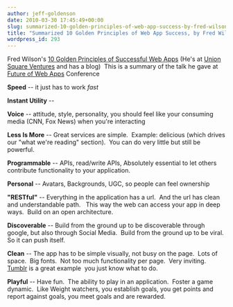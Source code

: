 ```yaml
---
author: jeff-goldenson
date: 2010-03-30 17:45:49+00:00
slug: summarized-10-golden-principles-of-web-app-success-by-fred-wilsons
title: "Summarized 10 Golden Principles of Web App Success, by Fred Wilson's"
wordpress_id: 293
---
```


Fred Wilson's [10 Golden Principles of Successful Web Apps](http://carsonified.com/blog/business/fred-wilsons-10-golden-principles-of-successful-web-apps/)
(He's at [Union Square Ventures](http://www.unionsquareventures.com/index.php) and has a blog)  This is a summary of the talk he gave at [Future of Web Apps](http://futureofwebapps.com/) Conference

**Speed** -- it just has to work _fast_

**Instant Utility** --

**Voice** -- attitude, style, personality, you should feel like your consuming media (CNN, Fox News) when you're interacting

**Less Is More** -- Great services are simple.  Example: delicious (which drives our "what we're reading" section).  You can do very little but still be powerful.

**Programmable** -- APIs, read/write APIs, Absolutely essential to let others contribute functionality to your application.

**Personal** -- Avatars, Backgrounds, UGC, so people can feel ownership

**"RESTful"** -- Everything in the application has a url.  And the url has clean and understandable path.   This way the web can access your app in deep ways.  Build on an open architecture.

**Discoverable** -- Build from the ground up to be discoverable through google, but also through Social Media.  Build from the ground up to be viral.  So it can push itself.

**Clean** -- The app has to be simple visually, not busy on the page.  Lots of space.  Big fonts.  Not too much functionality per page.  Very inviting.  [Tumblr](http://www.tumblr.com) is a great example  you just know what to do.

**Playful** -- Have fun.  The ability to play in an application.  Foster a game dynamic.  Like Weight watchers, you establish goals, you get points and report against goals, you meet goals and are rewarded.
